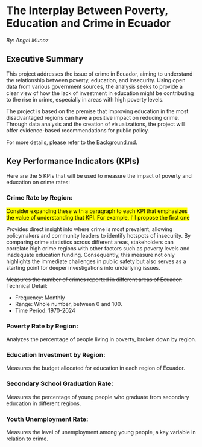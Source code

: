 # The Interplay Between Poverty, Education and Crime in Ecuador

*By: Angel Munoz*

## Executive Summary
This project addresses the issue of crime in Ecuador, aiming to understand the relationship between poverty, education, and insecurity. Using open data from various government sources, the analysis seeks to provide a clear view of how the lack of investment in education might be contributing to the rise in crime, especially in areas with high poverty levels.

The project is based on the premise that improving education in the most disadvantaged regions can have a positive impact on reducing crime. Through data analysis and the creation of visualizations, the project will offer evidence-based recommendations for public policy.

For more details, please refer to the [Background.md](Background.md).

## Key Performance Indicators (KPIs)
Here are the 5 KPIs that will be used to measure the impact of poverty and education on crime rates:

### Crime Rate by Region:
<mark>Consider expanding these with a paragraph to each KPI that emphasizes the value of understanding that KPI. For example, I'll propose the first one</mark> 

Provides direct insight into where crime is most prevalent, allowing policymakers and community leaders to identify hotspots of insecurity. By comparing crime statistics across different areas, stakeholders can correlate high crime regions with other factors such as poverty levels and inadequate education funding. Consequently, this measure not only highlights the immediate challenges in public safety but also serves as a starting point for deeper investigations into underlying issues.

~~Measures the number of crimes reported in different areas of Ecuador.~~
Technical Detail:
* Frequency: Monthly
* Range: Whole number, between 0 and 100.
* Time Period: 1970-2024


### Poverty Rate by Region:
Analyzes the percentage of people living in poverty, broken down by region.
### Education Investment by Region:
Measures the budget allocated for education in each region of Ecuador.
### Secondary School Graduation Rate:
Measures the percentage of young people who graduate from secondary education in different regions.
### Youth Unemployment Rate:
Measures the level of unemployment among young people, a key variable in relation to crime.


